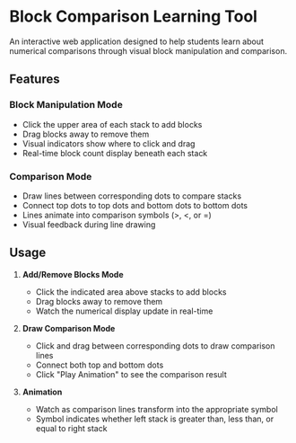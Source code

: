 # Block Comparison Learning Tool

An interactive web application designed to help students learn about numerical comparisons through visual block manipulation and comparison.

## Features

### Block Manipulation Mode
- Click the upper area of each stack to add blocks
- Drag blocks away to remove them
- Visual indicators show where to click and drag
- Real-time block count display beneath each stack

### Comparison Mode
- Draw lines between corresponding dots to compare stacks
- Connect top dots to top dots and bottom dots to bottom dots
- Lines animate into comparison symbols (>, <, or =)
- Visual feedback during line drawing

## Usage

1. **Add/Remove Blocks Mode**
   - Click the indicated area above stacks to add blocks
   - Drag blocks away to remove them
   - Watch the numerical display update in real-time

2. **Draw Comparison Mode**
   - Click and drag between corresponding dots to draw comparison lines
   - Connect both top and bottom dots
   - Click "Play Animation" to see the comparison result

3. **Animation**
   - Watch as comparison lines transform into the appropriate symbol
   - Symbol indicates whether left stack is greater than, less than, or equal to right stack
